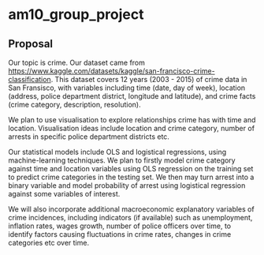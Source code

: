 # am10_group_project

## Proposal

Our topic is crime. Our dataset came from <https://www.kaggle.com/datasets/kaggle/san-francisco-crime-classification>. This dataset covers 12 years (2003 - 2015) of crime data in San Fransisco, with variables including time (date, day of week), location (address, police department district, longitude and latitude), and crime facts (crime category, description, resolution). 

We plan to use visualisation to explore relationships crime has with time and location. Visualisation ideas include location and crime category, number of arrests in specific police department districts etc. 

Our statistical models include OLS and logistical regressions, using machine-learning techniques. We plan to firstly model crime category against time and location variables using OLS regression on the training set to predict crime categories in the testing set. We then may turn arrest into a binary variable and model probability of arrest using logistical regression against some variables of interest.

We will also incorporate additional macroeconomic explanatory variables of crime incidences, including indicators (if available) such as unemployment, inflation rates, wages growth, number of police officers over time, to identify factors causing fluctuations in crime rates, changes in crime categories etc over time. 
